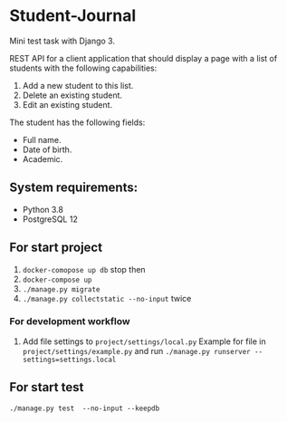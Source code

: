 # Student-Journal
Mini test task with Django 3.

REST API for a client application that should display a page with a list of 
students with the following capabilities: 
1. Add a new student to this list. 
1. Delete an existing student. 
1. Edit an existing student. 

The student has the following fields: 
* Full name. 
* Date of birth. 
* Academic.
 
## System requirements: 
* Python 3.8
* PostgreSQL 12

## For start project
1. ```docker-comopose up db``` stop then 
1. ```docker-compose up```
1. ```./manage.py migrate```
1. ```./manage.py collectstatic --no-input``` twice

### For development workflow
1. Add file settings to ```project/settings/local.py```
Example for file in ```project/settings/example.py``` and 
run ```./manage.py runserver --settings=settings.local```

## For start test 
```./manage.py test  --no-input --keepdb```
